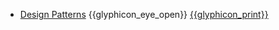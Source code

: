 * [Design Patterns]({{baseUrl}}/designPatterns/)
  <trigger for="pop:design-patterns-preview">{{glyphicon_eye_open}}</trigger> [{{glyphicon_print}}](designPatterns/print.html)

<popover id="pop:design-patterns-preview" title="Software Design Patterns {{glyphicon_eye_open}}" placement="right">
  <div slot="content">
    <include src="preview.md" />
  </div>
</popover>
